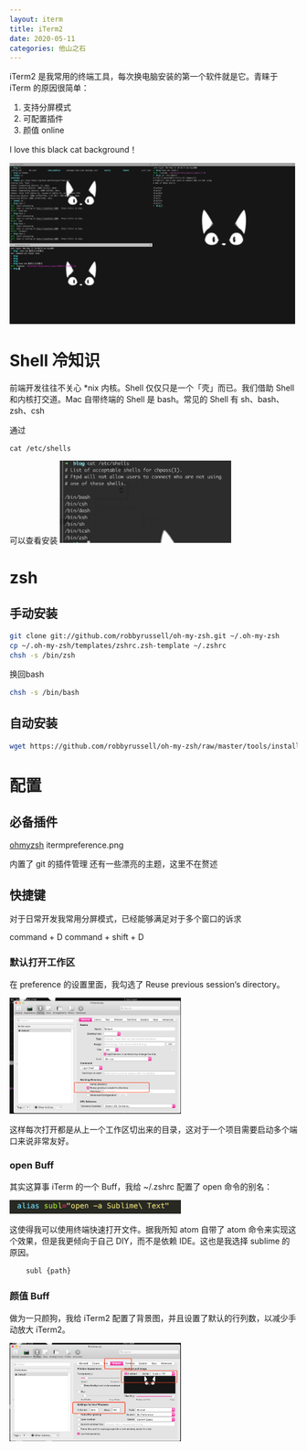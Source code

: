 ```yaml
---
layout: iterm
title: iTerm2
date: 2020-05-11
categories: 他山之石
---
```


iTerm2 是我常用的终端工具，每次换电脑安装的第一个软件就是它。青睐于 iTerm 的原因很简单：

1. 支持分屏模式
2. 可配置插件
3. 颜值 online

I love this black cat background！

<img src="/images/iterm.png"  width="500px"/>

# Shell 冷知识

前端开发往往不关心 *nix 内核。Shell 仅仅只是一个「壳」而已。我们借助 Shell 和内核打交道。Mac 自带终端的 Shell 是 bash。常见的 Shell 有 sh、bash、zsh、csh

通过

```
cat /etc/shells
```

可以查看安装
<img src="/images/cat.png"  width="300px"/>

# zsh
## 手动安装
```sh
git clone git://github.com/robbyrussell/oh-my-zsh.git ~/.oh-my-zsh
cp ~/.oh-my-zsh/templates/zshrc.zsh-template ~/.zshrc
chsh -s /bin/zsh
```

换回bash

```sh
chsh -s /bin/bash
```

## 自动安装
```sh
wget https://github.com/robbyrussell/oh-my-zsh/raw/master/tools/install.sh -O - | sh
```

# 配置

## 必备插件
[ohmyzsh](https://github.com/ohmyzsh/ohmyzsh)
itermpreference.png

内置了 git 的插件管理 还有一些漂亮的主题，这里不在赘述

## 快捷键

对于日常开发我常用分屏模式，已经能够满足对于多个窗口的诉求

command + D
command + shift + D

### 默认打开工作区


在 preference 的设置里面，我勾选了 Reuse previous session‘s directory。

<img src="/images/itermpreference.png"  width="300px"/>

这样每次打开都是从上一个工作区切出来的目录，这对于一个项目需要启动多个端口来说非常友好。

### open Buff

其实这算事 iTerm 的一个 Buff，我给 ~/.zshrc 配置了 open 命令的别名：

<img src="/images/itermalias.png"  width="300px"/>

这使得我可以使用终端快速打开文件。据我所知 atom 自带了 atom 命令来实现这个效果，但是我更倾向于自己 DIY，而不是依赖 IDE。这也是我选择 sublime 的原因。

```sh
	subl {path}
```

### 颜值 Buff

做为一只颜狗，我给 iTerm2 配置了背景图，并且设置了默认的行列数，以减少手动放大 iTerm2。

<img src="/images/itermbg.png"  width="300px"/>
